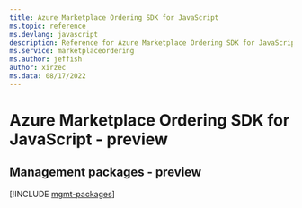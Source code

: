 ```yaml
---
title: Azure Marketplace Ordering SDK for JavaScript
ms.topic: reference
ms.devlang: javascript
description: Reference for Azure Marketplace Ordering SDK for JavaScript
ms.service: marketplaceordering
ms.author: jeffish
author: xirzec
ms.data: 08/17/2022
---
```

# Azure Marketplace Ordering SDK for JavaScript - preview

## Management packages - preview
[!INCLUDE [mgmt-packages](marketplace-ordering-mgmt-index.md)]

